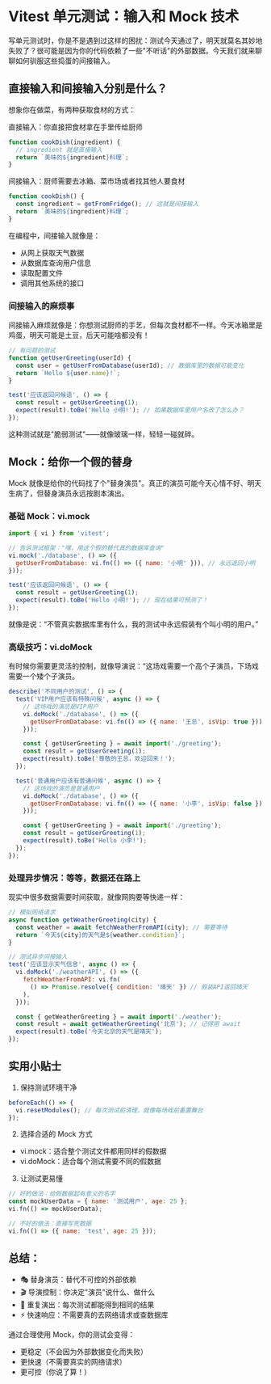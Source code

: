 # Vitest 单元测试：输入和 Mock 技术

写单元测试时，你是不是遇到过这样的困扰：测试今天通过了，明天就莫名其妙地失败了？很可能是因为你的代码依赖了一些"不听话"的外部数据。今天我们就来聊聊如何驯服这些捣蛋的间接输入。

## 直接输入和间接输入分别是什么？

想象你在做菜，有两种获取食材的方式：

直接输入：你直接把食材拿在手里传给厨师

```js
function cookDish(ingredient) {
  // ingredient 就是直接输入
  return `美味的${ingredient}料理`;
}
```

间接输入：厨师需要去冰箱、菜市场或者找其他人要食材

```js
function cookDish() {
  const ingredient = getFromFridge(); // 这就是间接输入
  return `美味的${ingredient}料理`;
}
```

在编程中，间接输入就像是：

- 从网上获取天气数据
- 从数据库查询用户信息
- 读取配置文件
- 调用其他系统的接口

### 间接输入的麻烦事

间接输入麻烦就像是：你想测试厨师的手艺，但每次食材都不一样。今天冰箱里是鸡蛋，明天可能是土豆，后天可能啥都没有！

```js
// 有问题的测试
function getUserGreeting(userId) {
  const user = getUserFromDatabase(userId); // 数据库里的数据可能变化
  return `Hello ${user.name}!`;
}

test('应该返回问候语', () => {
  const result = getUserGreeting(1);
  expect(result).toBe('Hello 小明!'); // 如果数据库里用户名改了怎么办？
});
```

这种测试就是"脆弱测试"——就像玻璃一样，轻轻一碰就碎。

## Mock：给你一个假的替身

Mock 就像是给你的代码找了个"替身演员"。真正的演员可能今天心情不好、明天生病了，但替身演员永远按剧本演出。

### 基础 Mock：vi.mock

```js
import { vi } from 'vitest';

// 告诉测试框架："嘿，用这个假的替代真的数据库查询"
vi.mock('./database', () => ({
  getUserFromDatabase: vi.fn(() => ({ name: '小明' })), // 永远返回小明
}));

test('应该返回问候语', () => {
  const result = getUserGreeting(1);
  expect(result).toBe('Hello 小明!'); // 现在结果可预测了！
});
```

就像是说：“不管真实数据库里有什么，我的测试中永远假装有个叫小明的用户。”

### 高级技巧：vi.doMock

有时候你需要更灵活的控制，就像导演说：“这场戏需要一个高个子演员，下场戏需要一个矮个子演员。

```js
describe('不同用户的测试', () => {
  test('VIP用户应该有特殊问候', async () => {
    // 这场戏的演员是VIP用户
    vi.doMock('./database', () => ({
      getUserFromDatabase: vi.fn(() => ({ name: '王总', isVip: true })),
    }));

    const { getUserGreeting } = await import('./greeting');
    const result = getUserGreeting(1);
    expect(result).toBe('尊敬的王总，欢迎回来！');
  });

  test('普通用户应该有普通问候', async () => {
    // 这场戏的演员是普通用户
    vi.doMock('./database', () => ({
      getUserFromDatabase: vi.fn(() => ({ name: '小李', isVip: false })),
    }));

    const { getUserGreeting } = await import('./greeting');
    const result = getUserGreeting(1);
    expect(result).toBe('Hello 小李!');
  });
});
```

### 处理异步情况：等等，数据还在路上

现实中很多数据需要时间获取，就像网购要等快递一样：

```js
// 模拟网络请求
async function getWeatherGreeting(city) {
  const weather = await fetchWeatherFromAPI(city); // 需要等待
  return `今天${city}的天气是${weather.condition}`;
}

// 测试异步间接输入
test('应该显示天气信息', async () => {
  vi.doMock('./weatherAPI', () => ({
    fetchWeatherFromAPI: vi.fn(
      () => Promise.resolve({ condition: '晴天' }) // 假装API返回晴天
    ),
  }));

  const { getWeatherGreeting } = await import('./weather');
  const result = await getWeatherGreeting('北京'); // 记得用 await
  expect(result).toBe('今天北京的天气是晴天');
});
```

## 实用小贴士

1. 保持测试环境干净

```js
beforeEach(() => {
  vi.resetModules(); // 每次测试前清理，就像每场戏前重置舞台
});
```

2. 选择合适的 Mock 方式

- vi.mock：适合整个测试文件都用同样的假数据
- vi.doMock：适合每个测试需要不同的假数据

3. 让测试更易懂

```js
// 好的做法：给假数据起有意义的名字
const mockUserData = { name: '测试用户', age: 25 };
vi.fn(() => mockUserData);

// 不好的做法：直接写死数据
vi.fn(() => ({ name: 'test', age: 25 }));
```

## 总结：

- 🎭 替身演员：替代不可控的外部依赖
- 🎬 导演控制：你决定"演员"说什么、做什么
- 🔄 重复演出：每次测试都能得到相同的结果
- ⚡ 快速响应：不需要真的去网络请求或查数据库

通过合理使用 Mock，你的测试会变得：

- 更稳定（不会因为外部数据变化而失败）
- 更快速（不需要真实的网络请求）
- 更可控（你说了算！）
